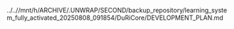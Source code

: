 ../..//mnt/h/ARCHIVE/.UNWRAP/SECOND/backup_repository/learning_system_fully_activated_20250808_091854/DuRiCore/DEVELOPMENT_PLAN.md